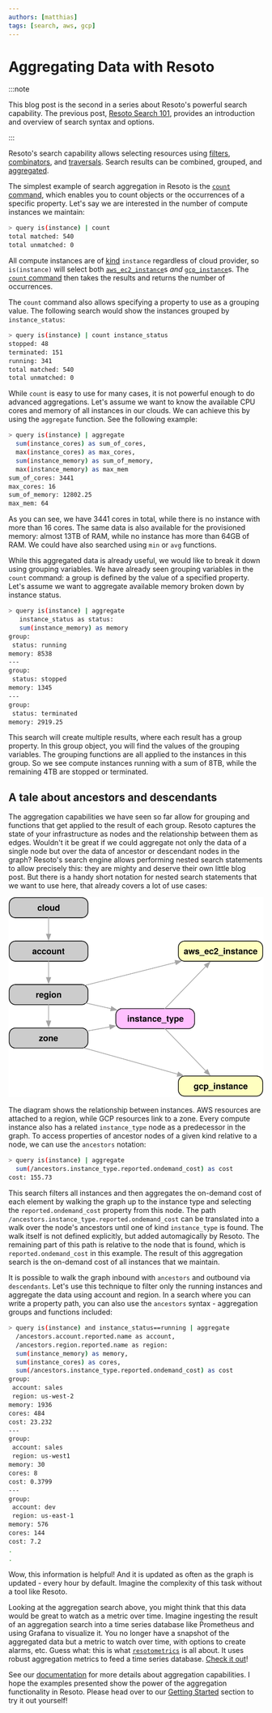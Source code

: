 ```yaml
---
authors: [matthias]
tags: [search, aws, gcp]
---
```


# Aggregating Data with Resoto

:::note

This blog post is the second in a series about Resoto's powerful search capability. The previous post, [Resoto Search 101](/blog/2022/02/04/resoto-search-syntax-101), provides an introduction and overview of search syntax and options. 

:::

Resoto's search capability allows selecting resources using [filters](/docs/concepts/search/filters), [combinators](/docs/concepts/search/filters#combining-selections), and [traversals](/docs/concepts/search/traversals). Search results can be combined, grouped, and [aggregated](/docs/concepts/search/aggregation).

The simplest example of search aggregation in Resoto is the [`count` command](/docs/reference/cli/count), which enables you to count objects or the occurrences of a specific property. Let's say we are interested in the number of compute instances we maintain:

```bash
> query is(instance) | count
total matched: 540
total unmatched: 0
```

All compute instances are of [kind](/docs/concepts/search/filters#selecting-nodes-by-kind) `instance` regardless of cloud provider, so `is(instance)` will select both [`aws_ec2_instance`](/docs/reference/data-models/aws#aws_ec2_instance)s _and_ [`gcp_instance`](/docs/reference/data-models/gcp#gcp_instance)s. The [`count` command](/docs/reference/cli/count) then takes the results and returns the number of occurrences.

The `count` command also allows specifying a property to use as a grouping value. The following search would show the instances grouped by `instance_status`:

```bash
> query is(instance) | count instance_status
stopped: 48
terminated: 151
running: 341
total matched: 540
total unmatched: 0
```

While `count` is easy to use for many cases, it is not powerful enough to do advanced aggregations. Let's assume we want to know the available CPU cores and memory of all instances in our clouds. We can achieve this by using the `aggregate` function. See the following example:

```bash
> query is(instance) | aggregate
  sum(instance_cores) as sum_of_cores,
  max(instance_cores) as max_cores,
  sum(instance_memory) as sum_of_memory,
  max(instance_memory) as max_mem
sum_of_cores: 3441
max_cores: 16
sum_of_memory: 12802.25
max_mem: 64
```

As you can see, we have 3441 cores in total, while there is no instance with more than 16 cores. The same data is also available for the provisioned memory: almost 13TB of RAM, while no instance has more than 64GB of RAM. We could have also searched using `min` or `avg` functions.

While this aggregated data is already useful, we would like to break it down using grouping variables. We have already seen grouping variables in the `count` command: a group is defined by the value of a specified property. Let's assume we want to aggregate available memory broken down by instance status.

```bash
> query is(instance) | aggregate
   instance_status as status:
   sum(instance_memory) as memory
group:
 status: running
memory: 8538
---
group:
 status: stopped
memory: 1345
---
group:
 status: terminated
memory: 2919.25
```

This search will create multiple results, where each result has a group property. In this group object, you will find the values of the grouping variables. The grouping functions are all applied to the instances in this group. So we see compute instances running with a sum of 8TB, while the remaining 4TB are stopped or terminated.

## A tale about ancestors and descendants

The aggregation capabilities we have seen so far allow for grouping and functions that get applied to the result of each group. Resoto captures the state of your infrastructure as nodes and the relationship between them as edges. Wouldn't it be great if we could aggregate not only the data of a single node but over the data of ancestor or descendant nodes in the graph? Resoto's search engine allows performing nested search statements to allow precisely this: they are mighty and deserve their own little blog post. But there is a handy short notation for nested search statements that we want to use here, that already covers a lot of use cases:

![Instance Relationships](./img/carz_structure.svg)

The diagram shows the relationship between instances. AWS resources are attached to a region, while GCP resources link to a zone. Every compute instance also has a related `instance_type` node as a predecessor in the graph. To access properties of ancestor nodes of a given kind relative to a node, we can use the `ancestors` notation:

```bash
> query is(instance) | aggregate
  sum(/ancestors.instance_type.reported.ondemand_cost) as cost
cost: 155.73
```

This search filters all instances and then aggregates the on-demand cost of each element by walking the graph up to the instance type and selecting the `reported.ondemand_cost` property from this node. The path `/ancestors.instance_type.reported.ondemand_cost` can be translated into a walk over the node's ancestors until one of kind `instance_type` is found. The walk itself is not defined explicitly, but added automagically by Resoto. The remaining part of this path is relative to the node that is found, which is `reported.ondemand_cost` in this example. The result of this aggregation search is the on-demand cost of all instances that we maintain.

It is possible to walk the graph inbound with `ancestors` and outbound via `descendants`. Let's use this technique to filter only the running instances and aggregate the data using account and region. In a search where you can write a property path, you can also use the `ancestors` syntax - aggregation groups and functions included:

```bash
> query is(instance) and instance_status==running | aggregate
  /ancestors.account.reported.name as account,
  /ancestors.region.reported.name as region:
  sum(instance_memory) as memory,
  sum(instance_cores) as cores,
  sum(/ancestors.instance_type.reported.ondemand_cost) as cost
group:
 account: sales
 region: us-west-2
memory: 1936
cores: 484
cost: 23.232
---
group:
 account: sales
 region: us-west1
memory: 30
cores: 8
cost: 0.3799
---
group:
 account: dev
 region: us-east-1
memory: 576
cores: 144
cost: 7.2
.
.
```

Wow, this information is helpful! And it is updated as often as the graph is updated - every hour by default. Imagine the complexity of this task without a tool like Resoto.

Looking at the aggregation search above, you might think that this data would be great to watch as a metric over time. Imagine ingesting the result of an aggregation search into a time series database like Prometheus and using Grafana to visualize it. You no longer have a snapshot of the aggregated data but a metric to watch over time, with options to create alarms, etc. Guess what: this is what [`resotometrics`](https://github.com/someengineering/resoto/tree/main/resotometrics) is all about. It uses robust aggregation metrics to feed a time series database. [Check it out](https://github.com/someengineering/resoto/tree/main/resotometrics)!

See our [documentation](/docs/concepts/search/aggregation) for more details about aggregation capabilities. I hope the examples presented show the power of the aggregation functionality in Resoto. Please head over to our [Getting Started](/docs/getting-started) section to try it out yourself!
